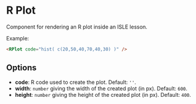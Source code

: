 # R Plot

Component for rendering an R plot inside an ISLE lesson.

Example:

``` html
<RPlot code="hist( c(20,50,40,70,40,30) )" />
```

## Options

* __code__: R code used to create the plot. Default: `''`.
* __width__: `number` giving the width of the created plot (in px). Default: `600`.
* __height__: `number` giving the height of the created plot (in px). Default: `400`.
